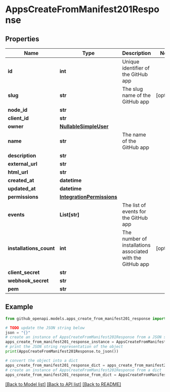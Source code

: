 # AppsCreateFromManifest201Response


## Properties

Name | Type | Description | Notes
------------ | ------------- | ------------- | -------------
**id** | **int** | Unique identifier of the GitHub app | 
**slug** | **str** | The slug name of the GitHub app | [optional] 
**node_id** | **str** |  | 
**client_id** | **str** |  | 
**owner** | [**NullableSimpleUser**](NullableSimpleUser.md) |  | 
**name** | **str** | The name of the GitHub app | 
**description** | **str** |  | 
**external_url** | **str** |  | 
**html_url** | **str** |  | 
**created_at** | **datetime** |  | 
**updated_at** | **datetime** |  | 
**permissions** | [**IntegrationPermissions**](IntegrationPermissions.md) |  | 
**events** | **List[str]** | The list of events for the GitHub app | 
**installations_count** | **int** | The number of installations associated with the GitHub app | [optional] 
**client_secret** | **str** |  | 
**webhook_secret** | **str** |  | 
**pem** | **str** |  | 

## Example

```python
from github_openapi.models.apps_create_from_manifest201_response import AppsCreateFromManifest201Response

# TODO update the JSON string below
json = "{}"
# create an instance of AppsCreateFromManifest201Response from a JSON string
apps_create_from_manifest201_response_instance = AppsCreateFromManifest201Response.from_json(json)
# print the JSON string representation of the object
print(AppsCreateFromManifest201Response.to_json())

# convert the object into a dict
apps_create_from_manifest201_response_dict = apps_create_from_manifest201_response_instance.to_dict()
# create an instance of AppsCreateFromManifest201Response from a dict
apps_create_from_manifest201_response_from_dict = AppsCreateFromManifest201Response.from_dict(apps_create_from_manifest201_response_dict)
```
[[Back to Model list]](../README.md#documentation-for-models) [[Back to API list]](../README.md#documentation-for-api-endpoints) [[Back to README]](../README.md)


